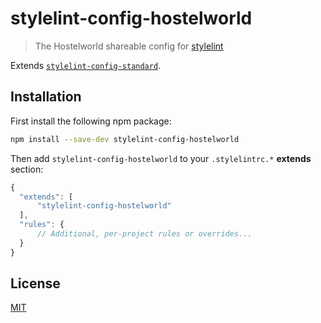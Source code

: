 # stylelint-config-hostelworld

[travis-image]: https://img.shields.io/travis/hostelworld/stylelint-config-hostelworld/master.svg
[travis-url]: https://travis-ci.org/hostelworld/stylelint-config-hostelworld
[npm-image]: https://img.shields.io/npm/v/stylelint-config-hostelworld.svg
[npm-url]: https://npmjs.org/package/stylelint-config-hostelworld
[downloads-image]: https://img.shields.io/npm/dm/stylelint-config-hostelworld.svg
[downloads-url]: https://npmjs.org/package/stylelint-config-hostelworld

> The Hostelworld shareable config for [stylelint](https://stylelint.io/)

Extends [`stylelint-config-standard`](https://github.com/stylelint/stylelint-config-standard).


## Installation

First install the following npm package:

```bash
npm install --save-dev stylelint-config-hostelworld
```

Then add `stylelint-config-hostelworld` to your `.stylelintrc.*` **extends** section:

```js
{
  "extends": [
      "stylelint-config-hostelworld"
  ],
  "rules": {
      // Additional, per-project rules or overrides...
  }
}
```

## License

[MIT](LICENSE)
